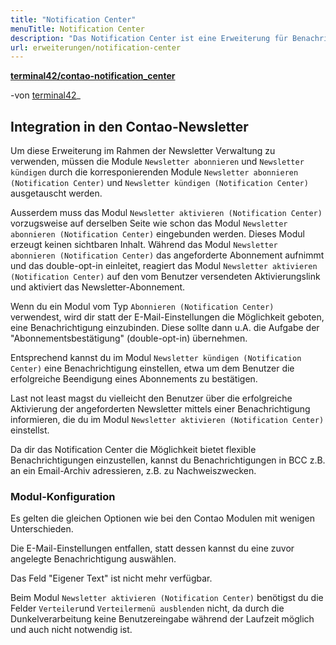 ```yaml
---
title: "Notification Center"
menuTitle: Notification Center
description: "Das Notification Center ist eine Erweiterung für Benachrichtigungen."
url: erweiterungen/notification-center
---
```


**[terminal42/contao-notification_center](https://github.com/terminal42/contao-notification_center)**

-von [terminal42](https://terminal42.ch)_


## Integration in den Contao-Newsletter

Um diese Erweiterung im Rahmen der Newsletter Verwaltung zu verwenden, müssen die Module `Newsletter abonnieren` und `Newsletter kündigen` durch die korresponierenden Module `Newsletter abonnieren (Notification Center)` und `Newsletter kündigen (Notification Center)` ausgetauscht werden.

Ausserdem muss das Modul `Newsletter aktivieren (Notification Center)` vorzugsweise auf derselben Seite wie schon das Modul `Newsletter abonnieren (Notification Center)` eingebunden werden. Dieses Modul erzeugt keinen sichtbaren Inhalt. Während das Modul `Newsletter abonnieren (Notification Center)` das angeforderte Abonnement aufnimmt und das double-opt-in einleitet, reagiert das Modul `Newsletter aktivieren (Notification Center)` auf den vom Benutzer versendeten Aktivierungslink und aktiviert das  Newsletter-Abonnement. 

Wenn du ein Modul vom Typ `Abonnieren (Notification Center)` verwendest, wird dir statt der E-Mail-Einstellungen die Möglichkeit geboten, eine Benachrichtigung einzubinden. Diese sollte dann u.A. die Aufgabe der "Abonnementsbestätigung" (double-opt-in) übernehmen. 

Entsprechend kannst du im Modul `Newsletter kündigen (Notification Center)` eine Benachrichtigung einstellen, etwa um dem Benutzer die erfolgreiche Beendigung eines Abonnements zu bestätigen. 

Last not least magst du vielleicht den Benutzer über die erfolgreiche Aktivierung der angeforderten Newsletter mittels einer Benachrichtigung informieren, die du im Modul `Newsletter aktivieren (Notification Center)` einstellst.

Da dir das Notification Center die Möglichkeit bietet flexible Benachrichtigungen einzustellen, kannst du Benachrichtigungen in BCC z.B. an ein Email-Archiv adressieren, z.B. zu Nachweiszwecken.    


### Modul-Konfiguration

Es gelten die gleichen Optionen wie bei den Contao Modulen mit wenigen Unterschieden.

Die E-Mail-Einstellungen entfallen, statt dessen kannst du eine zuvor angelegte Benachrichtigung auswählen.

Das Feld "Eigener Text" ist nicht mehr verfügbar. 

Beim Modul `Newsletter aktivieren (Notification Center)` benötigst du die Felder `Verteiler`und `Verteilermenü ausblenden` nicht, da durch die Dunkelverarbeitung keine Benutzereingabe während der Laufzeit möglich und auch nicht notwendig ist.



